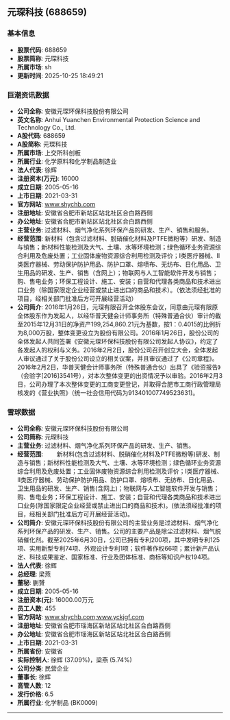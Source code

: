 ## 元琛科技 (688659)

### 基本信息

- **股票代码**: 688659
- **股票简称**: 元琛科技
- **所属市场**: sh
- **更新时间**: 2025-10-25 18:49:21

### 巨潮资讯数据

- **公司全称**: 安徽元琛环保科技股份有限公司
- **英文名称**: Anhui Yuanchen Environmental Protection Science and Technology Co., Ltd.
- **A股代码**: 688659
- **A股简称**: 元琛科技
- **所属市场**: 上交所科创板
- **所属行业**: 化学原料和化学制品制造业
- **法人代表**: 徐辉
- **注册资本(万元)**: 16000
- **成立日期**: 2005-05-16
- **上市日期**: 2021-03-31
- **官方网站**: www.shychb.com
- **注册地址**: 安徽省合肥市新站区站北社区合白路西侧
- **办公地址**: 安徽省合肥市新站区站北社区合白路西侧
- **主营业务**: 过滤材料、烟气净化系列环保产品的研发、生产、销售和服务。
- **经营范围**: 新材料（包含过滤材料、脱硝催化材料及PTFE微粉等）研发、制造与销售；新材料性能检测及大气、土壤、水等环境检测；绿色循环业务资源综合利用及危废处置；工业固体废物资源综合利用检测及评价；I类医疗器械、II类医疗器械、劳动保护防护用品、防护口罩、熔喷布、无纺布、日化用品、卫生用品的研发、生产、销售（含网上）；物联网与人工智能软件开发与销售；购、售电业务；环保工程设计、施工、安装；自营和代理各类商品和技术进出口业务（除国家限定企业经营或禁止进出口的商品和技术）。（依法须经批准的项目，经相关部门批准后方可开展经营活动）
- **公司简介**: 2016年1月26日，元琛有限召开全体股东会议，同意由元琛有限原全体股东作为发起人，以经华普天健会计师事务所（特殊普通合伙）审计的截至2015年12月31日的净资产199,254,860.21元为基数，按1：0.4015的比例折为8,000万股，整体变更设立为股份有限公司。2016年1月26日，股份公司的全体发起人共同签署《安徽元琛环保科技股份有限公司发起人协议》，约定了各发起人的权利与义务。2016年2月2日，股份公司召开创立大会，全体发起人审议通过了关于股份公司设立的相关议案，并且审议通过了《公司章程》。2016年2月2日，华普天健会计师事务所（特殊普通合伙）出具了《验资报告》（会验字[2016]3541号），对本次整体变更的出资情况予以审验。2016年2月3日，公司办理了本次整体变更的工商变更登记，并取得合肥市工商行政管理局核发的《营业执照》（统一社会信用代码为913401007749523631)。

### 雪球数据

- **公司全称**: 安徽元琛环保科技股份有限公司
- **公司简称**: 元琛科技
- **主营业务**: 过滤材料、烟气净化系列环保产品的研发、生产、销售。
- **经营范围**: 　　新材料(包含过滤材料、脱硝催化材料及PTFE微粉等)研发、制造与销售；新材料性能检测及大气、土壤、水等环境检测；绿色循环业务资源综合利用及危废处置；工业固体废物资源综合利用检测及评价；I类医疗器械、II类医疗器械、劳动保护防护用品、防护口罩、熔喷布、无纺布、日化用品、卫生用品的研发、生产、销售(含网上)；物联网与人工智能软件开发与销售；购、售电业务；环保工程设计、施工、安装；自营和代理各类商品和技术进出口业务(除国家限定企业经营或禁止进出口的商品和技术)。(依法须经批准的项目，经相关部门批准后方可开展经营活动)。
- **公司简介**: 安徽元琛环保科技股份有限公司的主营业务是过滤材料、烟气净化系列环保产品的研发、生产、销售。公司的主要产品是除尘过滤材料、烟气脱硝催化剂。截至2025年6月30日，公司已拥有专利200项，其中发明专利125项、实用新型专利74项、外观设计专利1项；软件著作权66项；累计新产品认定、科技成果鉴定、国家标准、行业及团体标准、商标等知识产权194项。
- **法人代表**: 徐辉
- **总经理**: 梁燕
- **董秘**: 蒯贇
- **成立日期**: 2005-05-16
- **注册资本(元)**: 16000.00万元
- **员工人数**: 455
- **官方网站**: www.shychb.com;www.yckjgf.com
- **注册地址**: 安徽省合肥市瑶海区新站区站北社区合白路西侧
- **办公地址**: 安徽省合肥市瑶海区新站区站北社区合白路西侧
- **上市日期**: 2021-03-31
- **所属省份**: 安徽省
- **实际控制人**: 徐辉 (37.09%)，梁燕 (5.74%)
- **公司分类**: 民营企业
- **董事长**: 徐辉
- **高管人数**: 12
- **发行价格**: 6.5
- **所属行业**: 化学制品 (BK0009)

---